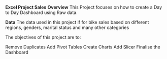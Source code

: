 **Excel Project Sales**
**Overview**
This Project focuses on how to create a Day to Day Dashboard using Raw data.

**Data**
The data used in this project if for bike sales based on different regions, genders, marital status and many other categories

The objectives of this project are to:

Remove Duplicates
Add Pivot Tables
Create Charts
Add Slicer
Finalise the Dashboard
